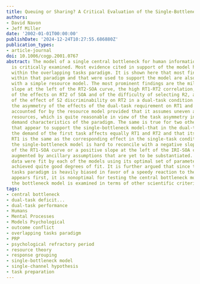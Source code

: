 ```yaml
---
title: Queuing or Sharing? A Critical Evaluation of the Single-Bottleneck Notion
authors:
- David Navon
- Jeff Miller
date: '2002-01-01T00:00:00'
publishDate: '2024-12-24T10:27:55.686880Z'
publication_types:
- article-journal
doi: 10.1006/cogp.2001.0767
abstract: The model of a single central bottleneck for human information processing
  is critically examined. Most evidence cited in support of the model has been observed
  within the overlapping tasks paradigm. It is shown here that most findings obtained
  within that paradigm and that were used to support the model are also consistent
  with a simple resource model. The most prominent findings are the millisecond-for-millisecond
  slope at the left of the RT2-SOA curve, the high RT1-RT2 correlation, the additivity
  of the effects on RT2 of SOA and of the difficulty of selecting R2, and the washout
  of the effect of S2 discriminability on RT2 in a dual-task condition. In addition,
  the asymmetry of the effects of the dual-task requirement on RT1 and RT2 can be
  accounted for by the resource model provided that it assumes uneven allocation of
  resources, which is quite reasonable in view of the task asymmetry inherent in the
  demand characteristics of the paradigm. The same is true for two other findings
  that appear to support the single-bottleneck model-that in the dual-task condition,
  the demand of the first task affects equally RT1 and RT2 and that its effect on
  RT1 is the same as the corresponding effect in the single-task condition. Furthermore,
  the single-bottleneck model is hard to reconcile with a negative slope at the left
  of the RT1-SOA curve or a positive slope at the left of the IRI-SOA curve, unless
  augmented by ancillary assumptions that are yet to be substantiated. Representative
  data were fit by each of the models using its optimal set of parameters. Both models
  achieved quite good degrees of fit. It is further argued that since the overlapping
  tasks paradigm is heavily biased in favor of a speedy reaction to the stimulus that
  appears first, it is nonoptimal for testing the central bottleneck model. Finally,
  the bottleneck model is examined in terms of other scientific criteria.
tags:
- central bottleneck
- dual-task deficit...
- dual-task performance
- Humans
- Mental Processes
- Models Psychological
- outcome conflict
- overlapping tasks paradigm
- PRP
- psychological refractory period
- resource theory
- response grouping
- single-bottleneck model
- single-channel hypothesis
- task preparation
---
```

